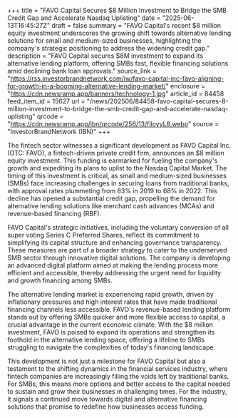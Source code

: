 +++
title = "FAVO Capital Secures $8 Million Investment to Bridge the SMB Credit Gap and Accelerate Nasdaq Uplisting"
date = "2025-06-13T16:45:27Z"
draft = false
summary = "FAVO Capital's recent $8 million equity investment underscores the growing shift towards alternative lending solutions for small and medium-sized businesses, highlighting the company's strategic positioning to address the widening credit gap."
description = "FAVO Capital secures $8M investment to expand its alternative lending platform, offering SMBs fast, flexible financing solutions amid declining bank loan approvals."
source_link = "https://rss.investorbrandnetwork.com/iw/favo-capital-inc-favo-aligning-for-growth-in-a-booming-alternative-lending-market/"
enclosure = "https://cdn.newsramp.app/banners/technology-1.jpg"
article_id = 84458
feed_item_id = 15627
url = "/news/202506/84458-favo-capital-secures-8-million-investment-to-bridge-the-smb-credit-gap-and-accelerate-nasdaq-uplisting"
qrcode = "https://cdn.newsramp.app/ibn/qrcode/256/13/filoyyL8.webp"
source = "InvestorBrandNetwork (IBN)"
+++

<p>The fintech sector witnesses a significant development as FAVO Capital Inc. (OTC: FAVO), a fintech-driven private credit firm, announces an $8 million equity investment. This funding is earmarked for fueling the company's growth and expediting its plans to uplist to the Nasdaq Capital Market. The timing of this investment is critical, as small and medium-sized businesses (SMBs) face increasing challenges in securing loans from traditional banks, with approval rates plummeting from 83% in 2019 to 68% in 2022. This decline has opened a substantial credit gap, propelling the demand for alternative lending solutions like merchant cash advances (MCAs) and revenue-based financing (RBF).</p><p>FAVO Capital's strategic initiatives, including the voluntary conversion of all super voting Series C Preferred Shares, reflect its commitment to simplifying its capital structure and enhancing governance transparency. These measures are part of a broader strategy to cater to the underserved SMB sector through innovative digital solutions. The company is developing an advanced digital platform aimed at making the lending process more efficient and accessible, thereby addressing the urgent need for liquidity and growth financing among SMBs.</p><p>The alternative lending market is experiencing rapid growth, driven by inflationary pressures and high interest rates that have made traditional financing channels less accessible. FAVO's revenue-based lending platform stands out by offering SMBs quicker and more flexible access to capital, a crucial advantage in the current economic climate. With the $8 million investment, FAVO is poised to expand its operations and strengthen its foothold in the alternative lending space, offering a lifeline to SMBs struggling to navigate the complexities of today's financing landscape.</p><p>This development is not just a milestone for FAVO Capital but also a testament to the shifting dynamics in the financial services industry, where fintech companies are increasingly filling the voids left by traditional banks. For SMBs, this means more options and better access to the capital needed to sustain and grow their businesses in challenging times. For the industry, it signals a continued move towards digital and alternative financing solutions that promise to redefine how businesses access funding.</p>